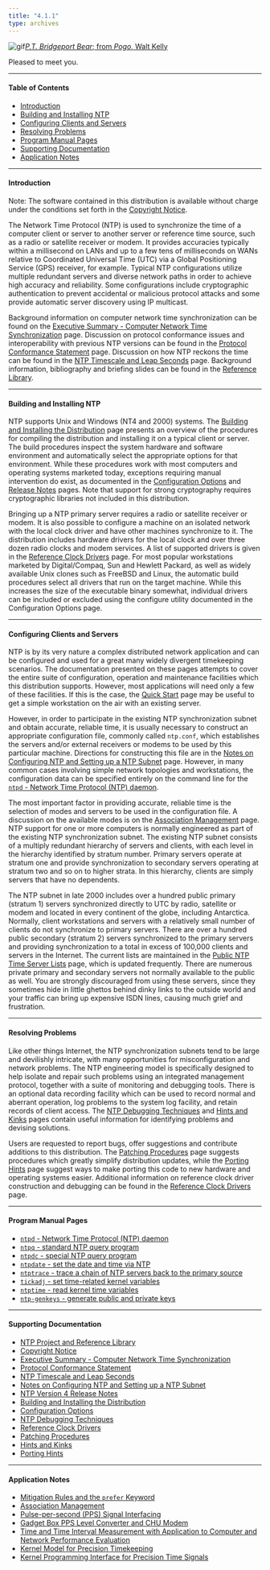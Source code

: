 ```yaml
---
title: "4.1.1"
type: archives
---
```


![gif](/archives/pic/barnstable.gif)[_P.T. Bridgeport Bear_; from _Pogo_, Walt Kelly](/reflib/pictures)

Pleased to meet you.  

* * *

#### Table of Contents

*  [Introduction](/archives/4.1.1/#introduction)
*  [Building and Installing NTP](/archives/4.1.1/#building-and-installing-ntp)
*  [Configuring Clients and Servers](/archives/4.1.1/#configuring-clients-and-servers)
*  [Resolving Problems](/archives/4.1.1/#resolving-problems)
*  [Program Manual Pages](/archives/4.1.1/#program-manual-pages)
*  [Supporting Documentation](/archives/4.1.1/#supporting-documentation)
*  [Application Notes](/archives/4.1.1/#application-notes)

* * *

#### Introduction

Note: The software contained in this distribution is available without charge under the conditions set forth in the [Copyright Notice](/archives/4.1.1/copyright).

The Network Time Protocol (NTP) is used to synchronize the time of a computer client or server to another server or reference time source, such as a radio or satellite receiver or modem. It provides accuracies typically within a millisecond on LANs and up to a few tens of milliseconds on WANs relative to Coordinated Universal Time (UTC) via a Global Positioning Service (GPS) receiver, for example. Typical NTP configurations utilize multiple redundant servers and diverse network paths in order to achieve high accuracy and reliability. Some configurations include cryptographic authentication to prevent accidental or malicious protocol attacks and some provide automatic server discovery using IP multicast.

Background information on computer network time synchronization can be found on the [Executive Summary - Computer Network Time Synchronization](/archives/4.1.1/exec) page. Discussion on protocol conformance issues and interoperability with previous NTP versions can be found in the [Protocol Conformance Statement](/archives/4.1.1/biblio) page. Discussion on how NTP reckons the time can be found in the [NTP Timescale and Leap Seconds](/archives/4.1.1/leap) page. Background information, bibliography and briefing slides can be found in the [Reference Library](/reflib).

* * *

#### Building and Installing NTP

NTP supports Unix and Windows (NT4 and 2000) systems. The [Building and Installing the Distribution](/archives/4.1.1/build) page presents an overview of the procedures for compiling the distribution and installing it on a typical client or server. The build procedures inspect the system hardware and software environment and automatically select the appropriate options for that environment. While these procedures work with most computers and operating systems marketed today, exceptions requiring manual intervention do exist, as documented in the [Configuration Options](/archives/4.1.1/config) and [Release Notes](/archives/4.1.1/release) pages. Note that support for strong cryptography requires cryptographic libraries not included in this distribution.

Bringing up a NTP primary server requires a radio or satellite receiver or modem. It is also possible to configure a machine on an isolated network with the local clock driver and have other machines synchronize to it. The distribution includes hardware drivers for the local clock and over three dozen radio clocks and modem services. A list of supported drivers is given in the [Reference Clock Drivers](/archives/4.1.1/refclock) page. For most popular workstations marketed by Digital/Compaq, Sun and Hewlett Packard, as well as widely available Unix clones such as FreeBSD and Linux, the automatic build procedures select all drivers that run on the target machine. While this increases the size of the executable binary somewhat, individual drivers can be included or excluded using the configure utility documented in the Configuration Options page.

* * *

#### Configuring Clients and Servers

NTP is by its very nature a complex distributed network application and can be configured and used for a great many widely divergent timekeeping scenarios. The documentation presented on these pages attempts to cover the entire suite of configuration, operation and maintenance facilities which this distribution supports. However, most applications will need only a few of these facilities. If this is the case, the [Quick Start](/archives/4.1.1/quick) page may be useful to get a simple workstation on the air with an existing server.

However, in order to participate in the existing NTP synchronization subnet and obtain accurate, reliable time, it is usually necessary to construct an appropriate configuration file, commonly called <code>ntp.conf</code>, which establishes the servers and/or external receivers or modems to be used by this particular machine. Directions for constructing this file are in the [Notes on Configuring NTP and Setting up a NTP Subnet](/archives/4.1.1/notes) page. However, in many common cases involving simple network topologies and workstations, the configuration data can be specified entirely on the command line for the [<code>ntpd</code> - Network Time Protocol (NTP) daemon](/archives/4.1.1/ntpd).

The most important factor in providing accurate, reliable time is the selection of modes and servers to be used in the configuration file. A discussion on the available modes is on the [Association Management](/archives/4.1.1/assoc) page. NTP support for one or more computers is normally engineered as part of the existing NTP synchronization subnet. The existing NTP subnet consists of a multiply redundant hierarchy of servers and clients, with each level in the hierarchy identified by stratum number. Primary servers operate at stratum one and provide synchronization to secondary servers operating at stratum two and so on to higher strata. In this hierarchy, clients are simply servers that have no dependents.

The NTP subnet in late 2000 includes over a hundred public primary (stratum 1) servers synchronized directly to UTC by radio, satellite or modem and located in every continent of the globe, including Antarctica. Normally, client workstations and servers with a relatively small number of clients do not synchronize to primary servers. There are over a hundred public secondary (stratum 2) servers synchronized to the primary servers and providing synchronization to a total in excess of 100,000 clients and servers in the Internet. The current lists are maintained in the [Public NTP Time Server Lists](/support/servers) page, which is updated frequently. There are numerous private primary and secondary servers not normally available to the public as well. You are strongly discouraged from using these servers, since they sometimes hide in little ghettos behind dinky links to the outside world and your traffic can bring up expensive ISDN lines, causing much grief and frustration.

* * *

#### Resolving Problems

Like other things Internet, the NTP synchronization subnets tend to be large and devilishly intricate, with many opportunities for misconfiguration and network problems. The NTP engineering model is specifically designed to help isolate and repair such problems using an integrated management protocol, together with a suite of monitoring and debugging tools. There is an optional data recording facility which can be used to record normal and aberrant operation, log problems to the system log facility, and retain records of client access. The [NTP Debugging Techniques](/archives/4.1.1/debug) and [Hints and Kinks](/archives/4.1.1/hints) pages contain useful information for identifying problems and devising solutions.

Users are requested to report bugs, offer suggestions and contribute additions to this distribution. The [Patching Procedures](/archives/4.1.1/patches) page suggests procedures which greatly simplify distribution updates, while the [Porting Hints](/archives/4.1.1/porting) page suggest ways to make porting this code to new hardware and operating systems easier. Additional information on reference clock driver construction and debugging can be found in the [Reference Clock Drivers](/archives/4.1.1/refclock) page.

* * *

#### Program Manual Pages

*   [<code>ntpd</code> - Network Time Protocol (NTP) daemon](/archives/4.1.1/ntpd)
*   [<code>ntpq</code> - standard NTP query program](/archives/4.1.1/ntpq)
*   [<code>ntpdc</code> - special NTP query program](/archives/4.1.1/ntpdc)
*   [<code>ntpdate</code> - set the date and time via NTP](/archives/4.1.1/ntpdate)
*   [<code>ntptrace</code> - trace a chain of NTP servers back to the primary source](/archives/4.1.1/ntptrace)
*   [<code>tickadj</code> - set time-related kernel variables](/archives/4.1.1/tickadj)
*   [<code>ntptime</code> - read kernel time variables](/archives/4.1.1/ntptime)
*   [<code>ntp-genkeys</code> - generate public and private keys](/archives/4.1.1/genkeys)

* * *

#### Supporting Documentation

*   [NTP Project and Reference Library](/reflib/ntp)
*   [Copyright Notice](/archives/4.1.1/copyright)
*   [Executive Summary - Computer Network Time Synchronization](/archives/4.1.1/exec)
*   [Protocol Conformance Statement](/archives/4.1.1/biblio)
*   [NTP Timescale and Leap Seconds](/archives/4.1.1/leap)
*   [Notes on Configuring NTP and Setting up a NTP Subnet](/archives/4.1.1/notes)
*   [NTP Version 4 Release Notes](/archives/4.1.1/release)
*   [Building and Installing the Distribution](/archives/4.1.1/build)
*   [Configuration Options](/archives/4.1.1/config)
*   [NTP Debugging Techniques](/archives/4.1.1/debug)
*   [Reference Clock Drivers](/archives/4.1.1/refclock)
*   [Patching Procedures](/archives/4.1.1/patches)
*   [Hints and Kinks](/archives/4.1.1/hints)
*   [Porting Hints](/archives/4.1.1/porting)

* * *

#### Application Notes

*   [Mitigation Rules and the <code>prefer</code> Keyword](/archives/4.1.1/prefer)
*   [Association Management](/archives/4.1.1/assoc)
*   [Pulse-per-second (PPS) Signal Interfacing](/archives/4.1.1/pps)
*   [Gadget Box PPS Level Converter and CHU Modem](/archives/4.1.1/gadget)
*   [Time and Time Interval Measurement with Application to Computer and Network Performance Evaluation](/archives/4.1.1/measure)
*   [Kernel Model for Precision Timekeeping](/archives/4.1.1/kern)
*   [Kernel Programming Interface for Precision Time Signals](/archives/4.1.1/kernpps)